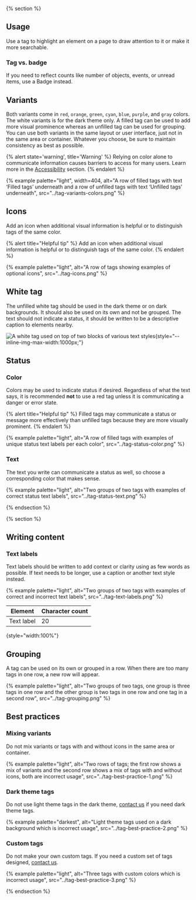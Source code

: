 {% section %}
## Usage

Use a tag to highlight an element on a page to draw attention to it or make it 
more searchable.

### Tag vs. badge

If you need to reflect counts like number of objects, events, or unread items, 
use a Badge instead.

## Variants
Both variants come in `red`, `orange`, `green`, `cyan`, `blue`, `purple`, and 
`gray` colors. The white variants is for the dark theme only. A filled tag can 
be used to add more visual prominence whereas an unfilled tag can be used for 
grouping. You can use both variants in the same layout or user interface, just 
not in the same area or container. Whatever you choose, be sure to maintain 
consistency as best as possible.

{% alert state='warning', title='Warning' %}
Relying on color alone to communicate information causes barriers to access for 
many users. Learn more in the [Accessibility](/accessibility) section.
{% endalert %}

{% example palette="light",
        width=404,
        alt="A row of filled tags with text ‘Filled tags’ underneath and a row 
        of unfilled tags with text ‘Unfilled tags’ underneath",
        src="../tag-variants-colors.png" %}

## Icons

Add an icon when additional visual information is helpful or to distinguish tags 
of the same color.

{% alert title="Helpful tip" %}
Add an icon when additional visual information is helpful or to distinguish 
tags of the same color.
{% endalert %}

{% example palette="light",
        alt="A row of tags showing examples of optional icons",
        src="../tag-icons.png" %}

## White tag

The unfilled white tag should be used in the dark theme or on dark backgrounds. 
It should also be used on its own and not be grouped. The text should not 
indicate a status, it should be written to be a descriptive caption to elements 
nearby.

![A white tag used on top of two blocks of various text styles](../tag-white-tag.png){style="--inline-img-max-width:1000px;"}

## Status
### Color

Colors may be used to indicate status if desired. Regardless of what the text 
says, it is recommended **not** to use a red tag unless it is 
communicating a danger or error state.

{% alert title="Helpful tip" %}
Filled tags may communicate a status or message more effectively than unfilled 
tags because they are more visually prominent.
{% endalert %}

{% example palette="light",
        alt="A row of filled tags with examples of unique status text labels per each color",
        src="../tag-status-color.png" %}

### Text

The text you write can communicate a status as well, so choose a corresponding 
color that makes sense.

{% example palette="light",
        alt="Two groups of two tags with examples of correct status text labels",
        src="../tag-status-text.png" %}



{% endsection %}

{% section %}
## Writing content

### Text labels

Text labels should be written to add context or clarity using as few words as 
possible. If text needs to be longer, use a caption or another text style 
instead.

{% example palette="light",
        alt="Two groups of two tags with examples of correct and incorrect text labels",
        src="../tag-text-labels.png" %}

| Element    | Character count |
| ---------- | --------------- |
| Text label | 20              |

{style="width:100%"}

## Grouping

A tag can be used on its own or grouped in a row. When there are too many tags 
in one row, a new row will appear.

{% example palette="light",
        alt="Two groups of two tags, one group is three tags in one row and the other group is two tags in one row and one tag in a second row",
        src="../tag-grouping.png" %}

## Best practices

### Mixing variants

Do not mix variants or tags with and without icons in the same area or 
container.

{% example palette="light",
        alt="Two rows of tags; the first row shows a mix of variants and the second row shows a mix of tags with and without icons, both are incorrect usage",
        src="../tag-best-practice-1.png" %}

### Dark theme tags

Do not use light theme tags in the dark theme, [contact us][contact] if you need 
dark theme tags.

{% example palette="darkest",
        alt="Light theme tags used on a dark background which is incorrect usage",
        src="../tag-best-practice-2.png" %}


### Custom tags

Do not make your own custom tags. If you need a custom set of tags designed, 
[contact us][contact].

{% example palette="light",
        alt="Three tags with custom colors which is incorrect usage",
        src="../tag-best-practice-3.png" %}


{% endsection %}

[contact]: https://github.com/RedHat-UX/red-hat-design-system/discussions
